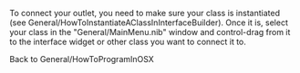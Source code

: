 To connect your outlet, you need to make sure your class is instantiated (see General/HowToInstantiateAClassInInterfaceBuilder).  Once it is, select your class in the "General/MainMenu.nib" window and control-drag from it to the interface widget or other class you want to connect it to.

Back to General/HowToProgramInOSX
